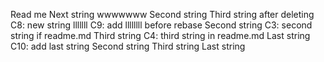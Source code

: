 Read me
Next string
wwwwwww
Second string
Third string after deleting
C8: new string
lllllll
C9: add llllllll before rebase
Second string
C3: second string if readme.md
Third string
C4: third string in readme.md
Last string
C10: add last string
Second string
Third string
Last string

